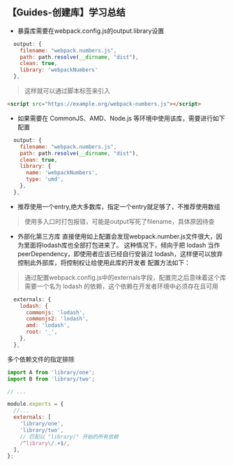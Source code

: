 ## 【Guides-创建库】学习总结

- 暴露库需要在webpack.config.js的output.library设置
```js
  output: {
    filename: "webpack.numbers.js",
    path: path.resolve(__dirname, "dist"),
    clean: true,
    library: 'webpackNumbers'
  },
```

> 这样就可以通过脚本标签来引入
```html
<script src="https://example.org/webpack-numbers.js"></script>
```

- 如果需要在 CommonJS、AMD、Node.js 等环境中使用该库，需要进行如下配置

```js
  output: {
    filename: "webpack.numbers.js",
    path: path.resolve(__dirname, "dist"),
    clean: true,
    library: {
      name: 'webpackNumbers',
      type: 'umd',
    },
  },
```

- 推荐使用一个entry,绝大多数库，指定一个entry就足够了，不推荐使用数组
> 使用多入口时打包报错，可能是output写死了filename，具体原因待查

- 外部化第三方库
直接使用如上配置会发现webpack.number.js文件很大，因为里面将lodash库也全部打包进来了。
这种情况下，倾向于把 lodash 当作 peerDependency，即使用者应该已经自行安装过 lodash，这样便可以放弃控制此外部库，将控制权让给使用此库的开发者
配置方法如下：
> 通过配置webpack.config.js中的externals字段，配置完之后意味着这个库需要一个名为 lodash 的依赖，这个依赖在开发者环境中必须存在且可用
```js
  externals: {
    lodash: {
      commonjs: 'lodash',
      commonjs2: 'lodash',
      amd: 'lodash',
      root: '_',
    },
  },
```

多个依赖文件的指定排除
```js
import A from 'library/one';
import B from 'library/two';

// ...
```

```js
module.exports = {
  //...
  externals: [
    'library/one',
    'library/two',
    // 匹配以 "library/" 开始的所有依赖
    /^library\/.+$/,
  ],
};
```